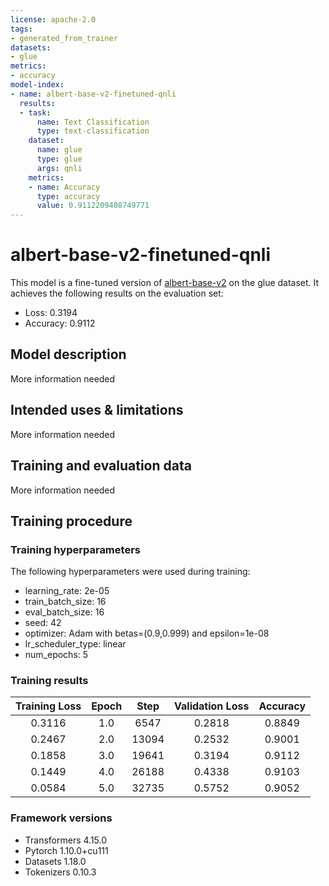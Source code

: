 ```yaml
---
license: apache-2.0
tags:
- generated_from_trainer
datasets:
- glue
metrics:
- accuracy
model-index:
- name: albert-base-v2-finetuned-qnli
  results:
  - task:
      name: Text Classification
      type: text-classification
    dataset:
      name: glue
      type: glue
      args: qnli
    metrics:
    - name: Accuracy
      type: accuracy
      value: 0.9112209408749771
---
```


<!-- This model card has been generated automatically according to the information the Trainer had access to. You
should probably proofread and complete it, then remove this comment. -->

# albert-base-v2-finetuned-qnli

This model is a fine-tuned version of [albert-base-v2](https://huggingface.co/albert-base-v2) on the glue dataset.
It achieves the following results on the evaluation set:
- Loss: 0.3194
- Accuracy: 0.9112

## Model description

More information needed

## Intended uses & limitations

More information needed

## Training and evaluation data

More information needed

## Training procedure

### Training hyperparameters

The following hyperparameters were used during training:
- learning_rate: 2e-05
- train_batch_size: 16
- eval_batch_size: 16
- seed: 42
- optimizer: Adam with betas=(0.9,0.999) and epsilon=1e-08
- lr_scheduler_type: linear
- num_epochs: 5

### Training results

| Training Loss | Epoch | Step  | Validation Loss | Accuracy |
|:-------------:|:-----:|:-----:|:---------------:|:--------:|
| 0.3116        | 1.0   | 6547  | 0.2818          | 0.8849   |
| 0.2467        | 2.0   | 13094 | 0.2532          | 0.9001   |
| 0.1858        | 3.0   | 19641 | 0.3194          | 0.9112   |
| 0.1449        | 4.0   | 26188 | 0.4338          | 0.9103   |
| 0.0584        | 5.0   | 32735 | 0.5752          | 0.9052   |


### Framework versions

- Transformers 4.15.0
- Pytorch 1.10.0+cu111
- Datasets 1.18.0
- Tokenizers 0.10.3

